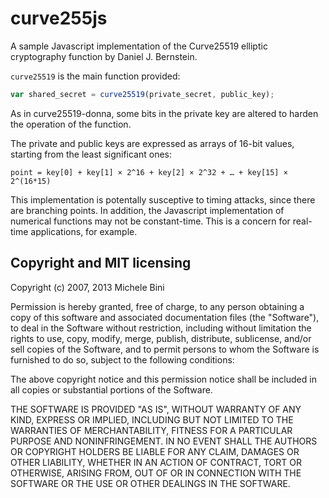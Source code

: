 curve255js
==========

A sample Javascript implementation of the Curve25519 elliptic cryptography function by Daniel J. Bernstein.

```curve25519``` is the main function provided:

````javascript
var shared_secret = curve25519(private_secret, public_key);
````

As in curve25519-donna, some bits in the private key are altered to harden the operation of the function.

The private and public keys are expressed as arrays of 16-bit values, starting from the least significant ones:

````
point = key[0] + key[1] × 2^16 + key[2] × 2^32 + … + key[15] × 2^(16*15)
````

This implementation is potentally susceptive to timing attacks, since there are branching points.  In addition, the Javascript implementation of numerical functions may not be constant-time.  This is a concern for real-time applications, for example.

Copyright and MIT licensing
---------------------------

Copyright (c) 2007, 2013 Michele Bini

Permission is hereby granted, free of charge, to any person obtaining a copy
of this software and associated documentation files (the "Software"), to deal
in the Software without restriction, including without limitation the rights
to use, copy, modify, merge, publish, distribute, sublicense, and/or sell
copies of the Software, and to permit persons to whom the Software is furnished
to do so, subject to the following conditions:

The above copyright notice and this permission notice shall be included in all
copies or substantial portions of the Software.

THE SOFTWARE IS PROVIDED "AS IS", WITHOUT WARRANTY OF ANY KIND, EXPRESS OR
IMPLIED, INCLUDING BUT NOT LIMITED TO THE WARRANTIES OF MERCHANTABILITY,
FITNESS FOR A PARTICULAR PURPOSE AND NONINFRINGEMENT. IN NO EVENT SHALL THE
AUTHORS OR COPYRIGHT HOLDERS BE LIABLE FOR ANY CLAIM, DAMAGES OR OTHER
LIABILITY, WHETHER IN AN ACTION OF CONTRACT, TORT OR OTHERWISE, ARISING FROM,
OUT OF OR IN CONNECTION WITH THE SOFTWARE OR THE USE OR OTHER DEALINGS IN
THE SOFTWARE.
